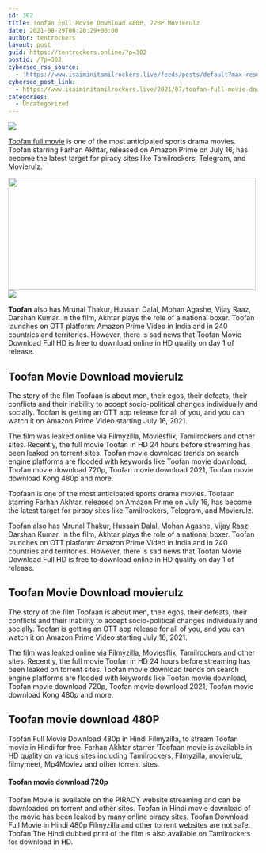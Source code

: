 ```yaml
---
id: 302
title: Toofan Full Movie Download 480P, 720P Movierulz
date: 2021-08-29T06:20:29+00:00
author: tentrockers
layout: post
guid: https://tentrockers.online/?p=302
postid: /?p=302
cyberseo_rss_source:
  - 'https://www.isaiminitamilrockers.live/feeds/posts/default?max-results=150&start-index=1'
cyberseo_post_link:
  - https://www.isaiminitamilrockers.live/2021/07/toofan-full-movie-download-480p-720p.html
categories:
  - Uncategorized
---
```

<div class="media_block">
  <img src="https://1.bp.blogspot.com/-VPGpJqRPgyg/YPKF0POcr5I/AAAAAAAABCo/QuSeBonfJcQU-c0xw4FZgfQ2Ts6FcKEgwCLcBGAsYHQ/s72-w500-h227-c/IMG_20210313_233625-1024x563.jpg" class="media_thumbnail" />
</div>

<meta content="Toofan full movie is one of the most anticipated sports drama movies. Toofan starring Farhan Akhtar, released on Amazon Prime on July 16, ha..." name="twitter:description" />

  


<center>
</center>

[Toofan full movie](https://www.tamilrockers.co.nz/toofan-full-movie-download-480p-720p-1080p-movierulz/) is one of the most anticipated sports drama movies. Toofan starring Farhan Akhtar, released on Amazon Prime on July 16, has become the latest target for piracy sites like Tamilrockers, Telegram, and Movierulz.

<div class="separator">
  <a href="https://1.bp.blogspot.com/-VPGpJqRPgyg/YPKF0POcr5I/AAAAAAAABCo/QuSeBonfJcQU-c0xw4FZgfQ2Ts6FcKEgwCLcBGAsYHQ/s1024/IMG_20210313_233625-1024x563.jpg" imageanchor="1"><img loading="lazy" border="0" data-original-height="563" data-original-width="1024" height="227" src="https://1.bp.blogspot.com/-VPGpJqRPgyg/YPKF0POcr5I/AAAAAAAABCo/QuSeBonfJcQU-c0xw4FZgfQ2Ts6FcKEgwCLcBGAsYHQ/w500-h227/IMG_20210313_233625-1024x563.jpg" width="500" /></a>
</div>



<div class="separator">
  <a href="https://www.tamilrockers.co.nz/toofan-full-movie-download-480p-720p-1080p-movierulz/" imageanchor="1"><img border="0" data-original-height="250" data-original-width="300" src="https://1.bp.blogspot.com/-nfbzYVobUik/YMlpOerzdgI/AAAAAAAAA3Y/aAupsOUs_WMY6Lv7R1OtZhI6OqaRh-YAwCPcBGAYYCw/s0/e854879156f0849f3d27a89db88ed039.png" /></a>
</div>

**Toofan** also has Mrunal Thakur, Hussain Dalal, Mohan Agashe, Vijay Raaz, Darshan Kumar. In the film, Akhtar plays the role of a national boxer. Toofan launches on OTT platform: Amazon Prime Video in India and in 240 countries and territories. However, there is sad news that Toofan Movie Download Full HD is free to download online in HD quality on day 1 of release.

## **Toofan Movie Download movierulz**

The story of the film Toofaan is about men, their egos, their defeats, their conflicts and their inability to accept socio-political changes individually and socially. Toofan is getting an OTT app release for all of you, and you can watch it on Amazon Prime Video starting July 16, 2021.

The film was leaked online via Filmyzilla, Moviesflix, Tamilrockers and other sites. Recently, the full movie Toofan in HD 24 hours before streaming has been leaked on torrent sites. Toofan movie download trends on search engine platforms are flooded with keywords like Toofan movie download, Toofan movie download 720p, Toofan movie download 2021, Toofan movie download Kong 480p and more.

<div>
  <p>
    Toofaan is one of the most anticipated sports drama movies. Toofaan starring Farhan Akhtar, released on Amazon Prime on July 16, has become the latest target for piracy sites like Tamilrockers, Telegram, and Movierulz.
  </p>
  
  <p>
    Toofan also has Mrunal Thakur, Hussain Dalal, Mohan Agashe, Vijay Raaz, Darshan Kumar. In the film, Akhtar plays the role of a national boxer. Toofan launches on OTT platform: Amazon Prime Video in India and in 240 countries and territories. However, there is sad news that Toofan Movie Download Full HD is free to download online in HD quality on day 1 of release.
  </p>
  
  <h2>
    <strong>Toofan Movie Download movierulz</strong>
  </h2>
  
  <p>
    The story of the film Toofaan is about men, their egos, their defeats, their conflicts and their inability to accept socio-political changes individually and socially. Toofan is getting an OTT app release for all of you, and you can watch it on Amazon Prime Video starting July 16, 2021.
  </p>
  
  <p>
    The film was leaked online via Filmyzilla, Moviesflix, Tamilrockers and other sites. Recently, the full movie Toofan in HD 24 hours before streaming has been leaked on torrent sites. Toofan movie download trends on search engine platforms are flooded with keywords like Toofan movie download, Toofan movie download 720p, Toofan movie download 2021, Toofan movie download Kong 480p and more.
  </p>
  
  <h2>
    <strong>Toofan movie download 480P</strong>
  </h2>
  
  <p>
    Toofan Full Movie Download 480p in Hindi Filmyzilla, to stream Toofan movie in Hindi for free. Farhan Akhtar starrer ‘Toofaan movie is available in HD quality on various sites including Tamilrockers, Filmyzilla, movierulz, filmymeet, Mp4Moviez and other torrent sites.
  </p>
  
  <h4>
    <strong>Toofan movie download 720p</strong>
  </h4>
  
  <p>
    Toofan Movie is available on the PIRACY website streaming and can be downloaded on torrent and other sites. Toofan in Hindi movie download of the movie has been leaked by many online piracy sites. Toofan Download Full Movie in Hindi 480p Filmyzilla and other torrent websites are not safe. Toofan The Hindi dubbed print of the film is also available on Tamilrockers for download in HD.
  </p>
</div>

<center>
</center>
